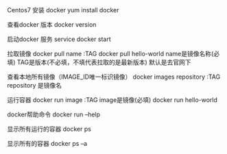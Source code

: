Centos7 安装 docker
yum install docker

查看docker 版本
docker version

启动docker 服务
service docker start

拉取镜像
docker pull name :TAG
docker pull hello-world
name是镜像名称(必填)
TAG是版本(不必填，不填代表拉取的是最新版本) 
默认是去官网下

查看本地所有镜像（IMAGE_ID唯一标识镜像）
docker images repository :TAG  
repository 是镜像名

运行容器
docker run image :TAG
image是镜像(必填)
docker run hello-world

docker帮助命令
docker run –help

显示所有运行的容器
docker ps

显示所有的容器
docker ps –a
